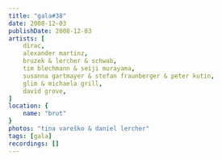 ```yaml
---
title: "gala#38"
date: 2008-12-03
publishDate: 2008-12-03
artists: [
    dirac,
    alexander martinz,
    bruzek & lercher & schwab,
    tim blechmann & seiji murayama,
    susanna gartmayer & stefan fraunberger & peter kutin,
    glim & michaela grill,
    david grove,
]
location: {
    name: "brut"
}
photos: "tina vareško & daniel lercher"
tags: [gala]
recordings: []
---
```

